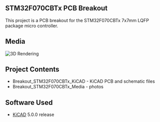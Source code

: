 ## STM32F070CBTx PCB Breakout

This project is a PCB breakout for the STM32F070CBTx 7x7mm LQFP package micro controller.

## Media
![3D Rendering](Breakout_STM32F070CBTx_Media/Breakout_STM32F070CBTx_Render.png?raw=true)

## Project Contents
-  Breakout_STM32F070CBTx_KiCAD - KiCAD PCB and schematic files
-  Breakout_STM32F070CBTx_Media - photos

## Software Used
- [KiCAD](http://kicad-pcb.org/) 5.0.0 release

